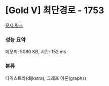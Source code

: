 # [Gold V] 최단경로 - 1753 

[문제 링크](https://www.acmicpc.net/problem/1753) 

### 성능 요약

메모리: 5080 KB, 시간: 152 ms

### 분류

다익스트라(dijkstra), 그래프 이론(graphs)

